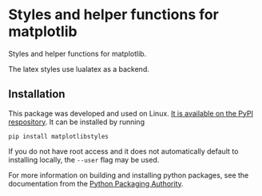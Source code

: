 # Styles and helper functions for matplotlib

Styles and helper functions for matplotlib.

The latex styles use lualatex as a backend.

## Installation

This package was developed and used on Linux.
[It is available on the PyPI respository](https://pypi.org/project/matplotlibstyles/).
It can be installed by running
```
pip install matplotlibstyles
```
If you do not have root access and it does not automatically default to installing locally, the `--user` flag may be used.

For more information on building and installing python packages, see the documentation from the [Python Packaging Authority](https://packaging.python.org/en/latest/).
